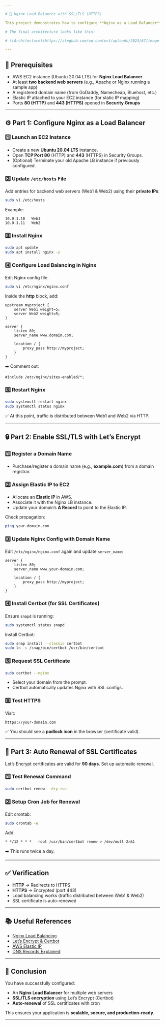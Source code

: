 ```yaml
---

# 🚀 Nginx Load Balancer with SSL/TLS (HTTPS)

This project demonstrates how to configure **Nginx as a Load Balancer** for multiple web servers and secure the traffic using **SSL/TLS certificates** from [Let’s Encrypt](https://letsencrypt.org/) via **Certbot**.

# The final architecture looks like this:

# ![Architecture](https://steghub.com/wp-content/uploads/2023/07/image-42-1024x623.png)

---
```


## 📌 Prerequisites

* AWS EC2 instance (Ubuntu 20.04 LTS) for **Nginx Load Balancer**
* At least **two backend web servers** (e.g., Apache or Nginx running a sample app)
* A registered domain name (from GoDaddy, Namecheap, Bluehost, etc.)
* Elastic IP attached to your EC2 instance (for static IP mapping)
* Ports **80 (HTTP)** and **443 (HTTPS)** opened in **Security Groups**

---

## ⚙️ Part 1: Configure Nginx as a Load Balancer

### 1️⃣ Launch an EC2 Instance

* Create a new **Ubuntu 20.04 LTS** instance.
* Open **TCP Port 80** (HTTP) and **443** (HTTPS) in Security Groups.
* (Optional) Terminate your old Apache LB instance if previously configured.

### 2️⃣ Update `/etc/hosts` File

Add entries for backend web servers (Web1 & Web2) using their **private IPs**:

```bash
sudo vi /etc/hosts
```

Example:

```
10.0.1.10   Web1
10.0.1.11   Web2
```

### 3️⃣ Install Nginx

```bash
sudo apt update
sudo apt install nginx -y
```

### 4️⃣ Configure Load Balancing in Nginx

Edit Nginx config file:

```bash
sudo vi /etc/nginx/nginx.conf
```

Inside the **http** block, add:

```nginx
upstream myproject {
    server Web1 weight=5;
    server Web2 weight=5;
}

server {
    listen 80;
    server_name www.domain.com;

    location / {
        proxy_pass http://myproject;
    }
}
```

➡️ Comment out:

```nginx
#include /etc/nginx/sites-enabled/*;
```

### 5️⃣ Restart Nginx

```bash
sudo systemctl restart nginx
sudo systemctl status nginx
```

✅ At this point, traffic is distributed between Web1 and Web2 via HTTP.

---

## 🔒 Part 2: Enable SSL/TLS with Let’s Encrypt

### 1️⃣ Register a Domain Name

* Purchase/register a domain name (e.g., **example.com**) from a domain registrar.

### 2️⃣ Assign Elastic IP to EC2

* Allocate an **Elastic IP** in AWS.
* Associate it with the Nginx LB instance.
* Update your domain’s **A Record** to point to the Elastic IP.

Check propagation:

```bash
ping your-domain.com
```

### 3️⃣ Update Nginx Config with Domain Name

Edit `/etc/nginx/nginx.conf` again and update `server_name`:

```nginx
server {
    listen 80;
    server_name www.your-domain.com;

    location / {
        proxy_pass http://myproject;
    }
}
```

### 4️⃣ Install Certbot (for SSL Certificates)

Ensure `snapd` is running:

```bash
sudo systemctl status snapd
```

Install Certbot:

```bash
sudo snap install --classic certbot
sudo ln -s /snap/bin/certbot /usr/bin/certbot
```

### 5️⃣ Request SSL Certificate

```bash
sudo certbot --nginx
```

* Select your domain from the prompt.
* Certbot automatically updates Nginx with SSL configs.

### 6️⃣ Test HTTPS

Visit:

```
https://your-domain.com
```

✅ You should see a **padlock icon** in the browser (certificate valid).

---

## 🔄 Part 3: Auto Renewal of SSL Certificates

Let’s Encrypt certificates are valid for **90 days**. Set up automatic renewal.

### 1️⃣ Test Renewal Command

```bash
sudo certbot renew --dry-run
```

### 2️⃣ Setup Cron Job for Renewal

Edit crontab:

```bash
sudo crontab -e
```

Add:

```
* */12 * * *   root /usr/bin/certbot renew > /dev/null 2>&1
```

➡️ This runs twice a day.

---

## ✅ Verification

* **HTTP** → Redirects to HTTPS
* **HTTPS** → Encrypted (port 443)
* Load balancing works (traffic distributed between Web1 & Web2)
* SSL certificate is auto-renewed

---

## 📚 Useful References

* [Nginx Load Balancing](https://nginx.org/en/docs/http/load_balancing.html)
* [Let’s Encrypt & Certbot](https://certbot.eff.org/)
* [AWS Elastic IP](https://docs.aws.amazon.com/AWSEC2/latest/UserGuide/elastic-ip-addresses-eip.html)
* [DNS Records Explained](https://www.cloudflare.com/learning/dns/dns-records/)

---

## 🎉 Conclusion

You have successfully configured:

* An **Nginx Load Balancer** for multiple web servers
* **SSL/TLS encryption** using Let’s Encrypt (Certbot)
* **Auto-renewal** of SSL certificates with cron

This ensures your application is **scalable, secure, and production-ready**.

---